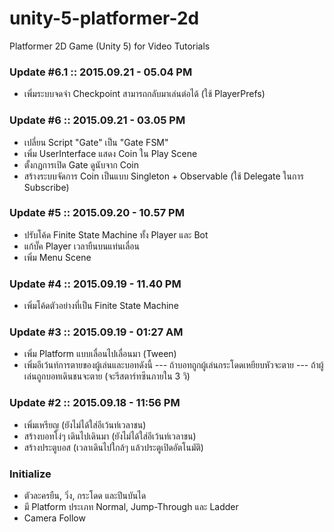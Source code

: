 # unity-5-platformer-2d
Platformer 2D Game (Unity 5) for Video Tutorials

### Update #6.1 :: 2015.09.21 - 05.04 PM
- เพิ่มระบบจดจำ Checkpoint สามารถกลับมาเล่นต่อได้ (ใช้ PlayerPrefs)

### Update #6 :: 2015.09.21 - 03.05 PM
- เปลี่ยน Script "Gate" เป็น "Gate FSM"
- เพิ่ม UserInterface แสดง Coin ใน Play Scene
- ตั้งกฏการเปิด Gate ดูนับจาก Coin
- สร้างระบบจัดการ Coin เป็นแบบ Singleton + Observable (ใช้ Delegate ในการ Subscribe)

### Update #5 :: 2015.09.20 - 10.57 PM
- ปรับโค้ด Finite State Machine ทั้ง Player และ Bot
- แก้บั๊ค Player เวลายืนบนแท่นเลื่อน
- เพิ่ม Menu Scene

### Update #4 :: 2015.09.19 - 11.40 PM
- เพิ่มโค้ดตัวอย่างที่เป็น Finite State Machine

### Update #3 :: 2015.09.19 - 01:27 AM
- เพิ่ม Platform แบบเลื่อนไปเลื่อนมา (Tween)
- เพิ่มอีเว้นท์การตายของผู้เล่นและบอทดังนี้
--- ถ้าบอทถูกผู้เล่นกระโดดเหยียบหัวจะตาย
--- ถ้าผู้เล่นถูกบอทเดินชนจะตาย (จะรีสตาร์ทซีนภายใน 3 วิ)

### Update #2 :: 2015.09.18 - 11:56 PM
- เพิ่มเหรียญ (ยังไม่ได้ใส่อีเว้นท์เวลาชน)
- สร้างบอทโง่ๆ เดินไปเดินมา (ยังไม่ได้ใส่อีเว้นท์เวลาชน)
- สร้างประตูบอส (เวลาเดินไปใกล้ๆ แล้วประตูเปิดอัตโนมัติ)

### Initialize
- ตัวละครยืน, วิ่ง, กระโดด และปีนบันได
- มี Platform ประเภท Normal, Jump-Through และ Ladder
- Camera Follow
